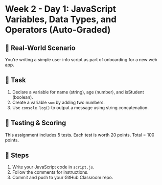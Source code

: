 # Week 2 - Day 1: JavaScript Variables, Data Types, and Operators (Auto-Graded)

## 🧠 Real-World Scenario
You’re writing a simple user info script as part of onboarding for a new web app.

## 🎯 Task
1. Declare a variable for name (string), age (number), and isStudent (boolean).
2. Create a variable `sum` by adding two numbers.
3. Use `console.log()` to output a message using string concatenation.

## 🧪 Testing & Scoring
This assignment includes 5 tests. Each test is worth 20 points. Total = 100 points.

## 🚀 Steps
1. Write your JavaScript code in `script.js`.
2. Follow the comments for instructions.
3. Commit and push to your GitHub Classroom repo.
